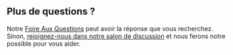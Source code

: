 
## Plus de questions ?

Notre [Foire Aux Questions](/docs/about/faq/) peut avoir la réponse que vous recherchez. Sinon, [rejoignez-nous dans notre salon de discussion](https://gitter.im/freesewing/help) et nous ferons notre possible pour vous aider.
